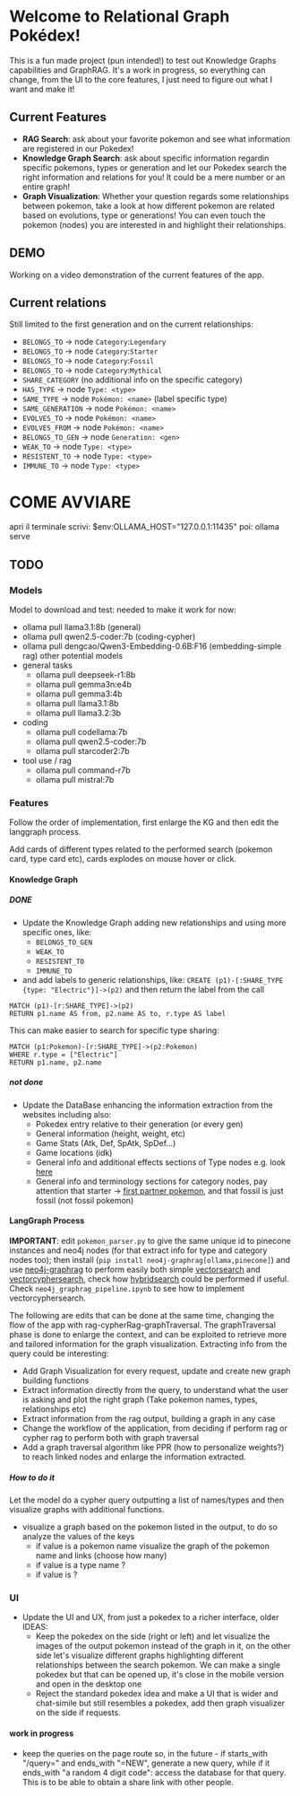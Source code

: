 # Welcome to Relational Graph Pokédex!
This is a fun made project (pun intended!) to test out Knowledge Graphs capabilities and GraphRAG.
It's a work in progress, so everything can change, from the UI to the core features, I just need to figure out what I want and make it!

## Current Features
* **RAG Search**: ask about your favorite pokemon and see what information are registered in our Pokedex!
* **Knowledge Graph Search**: ask about specific information regardin specific pokemons, types or generation and let our Pokedex search the right information and relations for you! It could be a mere number or an entire graph!
* **Graph Visualization**: Whether your question regards some relationships between pokemon, take a look at how different pokemon are related based on evolutions, type or generations! You can even touch the pokemon (nodes) you are interested in and highlight their relationships.

## DEMO
Working on a video demonstration of the current features of the app.

## Current relations
Still limited to the first generation and on the current relationships:
* `BELONGS_TO` -> node `Category`:`Legendary`
* `BELONGS_TO` -> node `Category`:`Starter`
* `BELONGS_TO` -> node `Category`:`Fossil`
* `BELONGS_TO` -> node `Category`:`Mythical`
* `SHARE_CATEGORY` (no additional info on the specific category)
* `HAS_TYPE` -> node `Type: <type>`
* `SAME_TYPE` -> node `Pokémon: <name>` (label specific type)
* `SAME_GENERATION` -> node `Pokémon: <name>`
* `EVOLVES_TO` -> node `Pokémon: <name>`
* `EVOLVES_FROM` -> node `Pokémon: <name>`
* `BELONGS_TO_GEN` -> node `Generation: <gen>`
* `WEAK_TO` -> node `Type: <type>`
* `RESISTENT_TO` -> node `Type: <type>`
* `IMMUNE_TO` -> node `Type: <type>`

# COME AVVIARE
apri il terminale
scrivi: $env:OLLAMA_HOST="127.0.0.1:11435"
poi: ollama serve

## TODO
### Models
Model to download and test:
needed to make it work for now:
* ollama pull llama3.1:8b (general)
* ollama pull qwen2.5-coder:7b (coding-cypher)
* ollama pull dengcao/Qwen3-Embedding-0.6B:F16 (embedding-simple rag)
other potential models
* general tasks
  * ollama pull deepseek-r1:8b
  * ollama pull gemma3n:e4b
  * ollama pull gemma3:4b
  * ollama pull llama3.1:8b
  * ollama pull llama3.2:3b
* coding
  * ollama pull codellama:7b
  * ollama pull qwen2.5-coder:7b
  * ollama pull starcoder2:7b
* tool use / rag
  * ollama pull command-r7b
  * ollama pull mistral:7b

### Features
Follow the order of implementation, first enlarge the KG and then edit the langgraph process.

Add cards of different types related to the performed search (pokemon card, type card etc), cards explodes on mouse hover or click.

#### Knowledge Graph
##### DONE
* Update the Knowledge Graph adding new relationships and using more specific ones, like:
  * `BELONGS_TO_GEN`
  * `WEAK_TO`
  * `RESISTENT_TO`
  * `IMMUNE_TO`
* and add labels to generic relationships, like:
`CREATE (p1)-[:SHARE_TYPE {type: "Electric"}]->(p2)` and then return the label from the call

```
MATCH (p1)-[r:SHARE_TYPE]->(p2)
RETURN p1.name AS from, p2.name AS to, r.type AS label
```

This can make easier to search for specific type sharing:

```
MATCH (p1:Pokemon)-[r:SHARE_TYPE]->(p2:Pokemon)
WHERE r.type = ["Electric"]
RETURN p1.name, p2.name
```
##### not done
* Update the DataBase enhancing the information extraction from the websites including also:
  * Pokedex entry relative to their generation (or every gen)
  * General information (height, weight, etc)
  * Game Stats (Atk, Def, SpAtk, SpDef...)
  * Game locations (idk)
  * General info and additional effects sections of Type nodes e.g. look [here](https://bulbapedia.bulbagarden.net/wiki/Fire_(type))
  * General info and terminology sections for category nodes, pay attention that starter -> [first partner pokemon](https://bulbapedia.bulbagarden.net/wiki/First_partner_Pok%C3%A9mon), and that fossil is just fossil (not fossil pokemon)
#### LangGraph Process
**IMPORTANT**: edit `pokemon_parser.py` to give the same unique id to pinecone instances and neo4j nodes (for that extract info for type and category nodes too); then install (`pip install neo4j-graphrag[ollama,pinecone]`) and use [neo4j-graphrag](https://neo4j.com/docs/neo4j-graphrag-python/current/) to perform easily both simple [vectorsearch](https://neo4j.com/blog/developer/get-started-graphrag-python-package/) and [vectorcyphersearch](https://neo4j.com/blog/developer/graph-traversal-graphrag-python-package/), check how [hybridsearch](https://neo4j.com/blog/developer/hybrid-retrieval-graphrag-python-package/) could be performed if useful.
Check `neo4j_graphrag_pipeline.ipynb` to see how to implement vectorcyphersearch.

The following are edits that can be done at the same time, changing the flow of the app with rag-cypherRag-graphTraversal. The graphTraversal phase is done to enlarge the context, and can be exploited to retrieve more and tailored information for the graph visualization. Extracting info from the query could be interesting:
* Add Graph Visualization for every request, update and create new graph building functions
* Extract information directly from the query, to understand what the user is asking and plot the right graph (Take pokemon names, types, relationships etc)
* Extract information from the rag output, building a graph in any case
* Change the workflow of the application, from deciding if perform rag or cypher rag to perform both with graph traversal
* Add a graph traversal algorithm like PPR (how to personalize weights?) to reach linked nodes and enlarge the information extracted.
##### How to do it
Let the model do a cypher query outputting a list of names/types and then visualize graphs with additional functions.
* visualize a graph based on the pokemon listed in the output, to do so analyze the values of the keys
  * if value is a pokemon name visualize the graph of the pokemon name and links (choose how many)
  * if value is a type name ?
  * if value is ?

### UI
* Update the UI and UX, from just a pokedex to a richer interface, older IDEAS:
  * Keep the pokedex on the side (right or left) and let visualize the images of the output pokemon instead of the graph in it, on the other side let's visualize different graphs highlighting different relationships between the search pokemon. We can make a single pokedex but that can be opened up, it's close in the mobile version and open in the desktop one
  * Reject the standard pokedex idea and make a UI that is wider and chat-simile but still resembles a pokedex, add then graph visualizer on the side if requests.
#### work in progress
  * keep the queries on the page route so, in the future - if starts_with "/query=" and ends_with "=NEW", generate a new query, while if it ends_with "a random 4 digit code": access the database for that query. This is to be able to obtain a share link with other people.
